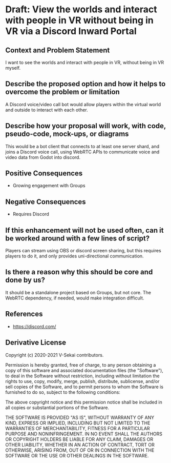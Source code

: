 # Draft: View the worlds and interact with people in VR without being in VR via a Discord Inward Portal

## Context and Problem Statement

I want to see the worlds and interact with people in VR, without being in VR myself.

## Describe the proposed option and how it helps to overcome the problem or limitation

A Discord voice/video call bot would allow players within the virtual world and outside to interact with each other.

## Describe how your proposal will work, with code, pseudo-code, mock-ups, or diagrams

This would be a bot client that connects to at least one server shard, and joins a Discord voice call, using WebRTC APIs to communicate voice and video data from Godot into discord.

## Positive Consequences <!-- optional -->

- Growing engagement with Groups

## Negative Consequences <!-- optional -->

- Requires Discord

## If this enhancement will not be used often, can it be worked around with a few lines of script?

Players can stream using OBS or discord screen sharing, but this requires players to do it, and only provides uni-directional communication.

## Is there a reason why this should be core and done by us?

It should be a standalone project based on Groups, but not core. The WebRTC dependency, if needed, would make integration difficult.

## References <!-- optional -->

- <https://discord.com/>

## Derivative License

Copyright (c) 2020-2021 V-Sekai contributors.

Permission is hereby granted, free of charge, to any person obtaining a copy
of this software and associated documentation files (the "Software"), to deal
in the Software without restriction, including without limitation the rights
to use, copy, modify, merge, publish, distribute, sublicense, and/or sell
copies of the Software, and to permit persons to whom the Software is
furnished to do so, subject to the following conditions:

The above copyright notice and this permission notice shall be included in all
copies or substantial portions of the Software.

THE SOFTWARE IS PROVIDED "AS IS", WITHOUT WARRANTY OF ANY KIND, EXPRESS OR
IMPLIED, INCLUDING BUT NOT LIMITED TO THE WARRANTIES OF MERCHANTABILITY,
FITNESS FOR A PARTICULAR PURPOSE AND NONINFRINGEMENT. IN NO EVENT SHALL THE
AUTHORS OR COPYRIGHT HOLDERS BE LIABLE FOR ANY CLAIM, DAMAGES OR OTHER
LIABILITY, WHETHER IN AN ACTION OF CONTRACT, TORT OR OTHERWISE, ARISING FROM,
OUT OF OR IN CONNECTION WITH THE SOFTWARE OR THE USE OR OTHER DEALINGS IN THE
SOFTWARE.
